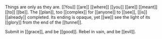 Things are only as they are. [[You]] [[are]] [[where]] [[you]] [[are]] [[meant]] [[to]] [[be]]. The [[plan]], too [[complex]] for [[anyone]] to [[see]], [[is]] [[already]] completed. Its ending is opaque, yet [[we]] see the light of its [[glory]] from the end of the [[tunnel]].

Submit in [[grace]], and be [[good]].
Rebel in vain, and be [[evil]].

